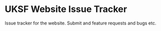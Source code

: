 # UKSF Website Issue Tracker

Issue tracker for the website. Submit and feature requests and bugs etc.
